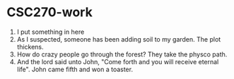 # CSC270-work
1. I put something in here
1. As I suspected, someone has been adding soil to my garden. The plot thickens.
1. How do crazy people go through the forest? They take the physco path.
1. And the lord said unto John, "Come forth and you will receive eternal life". John came fifth and won a toaster.
